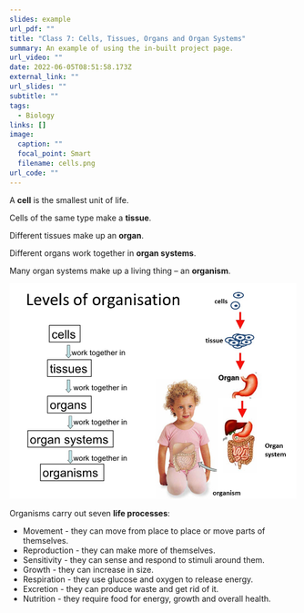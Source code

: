```yaml
---
slides: example
url_pdf: ""
title: "Class 7: Cells, Tissues, Organs and Organ Systems"
summary: An example of using the in-built project page.
url_video: ""
date: 2022-06-05T08:51:58.173Z
external_link: ""
url_slides: ""
subtitle: ""
tags:
  - Biology
links: []
image:
  caption: ""
  focal_point: Smart
  filename: cells.png
url_code: ""
---
```

A **cell** is the smallest unit of life. 

Cells of the same type make a **tissue**. 

Different tissues make up an **organ**. 

Different organs work together in **organ systems**. 

Many organ systems make up a living thing – an **organism**. 

![](levels_of_organisation.png)


Organisms carry out seven **life processes**:
* Movement - they can move from place to place or move parts of themselves.
* Reproduction - they can make more of themselves.
* Sensitivity - they can sense and respond to stimuli around them.
* Growth - they can increase in size.
* Respiration - they use glucose and oxygen to release energy.
* Excretion - they can produce waste and get rid of it.
* Nutrition - they require food for energy, growth and overall health.